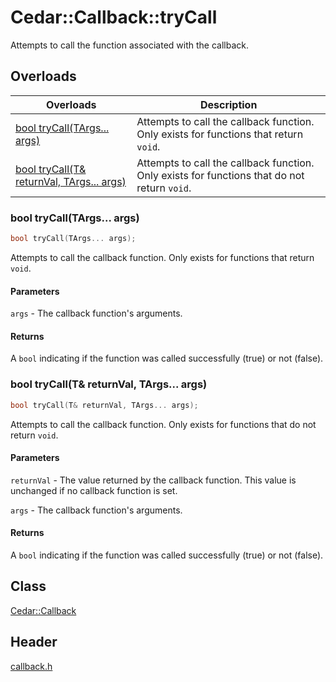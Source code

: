 # Cedar::Callback::tryCall

Attempts to call the function associated with the callback.

## Overloads

| Overloads | Description |
| --- | --- |
| [bool tryCall(TArgs... args)](#bool-trycalltargs-args) | Attempts to call the callback function. Only exists for functions that return `void`. |
| [bool tryCall(T& returnVal, TArgs... args)](#bool-trycallt-returnval-targs-args) | Attempts to call the callback function. Only exists for functions that do not return `void`. |

### bool tryCall(TArgs... args)

``` c++
bool tryCall(TArgs... args);
```

Attempts to call the callback function. Only exists for functions that return `void`.

#### Parameters

`args` - The callback function's arguments.

#### Returns

A `bool` indicating if the function was called successfully (true) or not (false).

### bool tryCall(T& returnVal, TArgs... args)

``` c++
bool tryCall(T& returnVal, TArgs... args);
```

Attempts to call the callback function. Only exists for functions that do not return `void`.

#### Parameters

`returnVal` - The value returned by the callback function. This value is unchanged if no callback function is set.

`args` - The callback function's arguments.

#### Returns

A `bool` indicating if the function was called successfully (true) or not (false).

## Class

[Cedar::Callback](/docs/code/callback.h/Callback.md)

## Header

[callback.h](/docs/code/callback.h.md)
